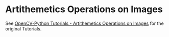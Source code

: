 # Artithemetics Operations on Images

See [OpenCV-Python Tutorials - Artithemetics Operations on Images](https://opencv-python-tutroals.readthedocs.org/en/latest/py_tutorials/py_core/py_image_arithmetics/py_image_arithmetics.html#image-arithmetics) for the original Tutorials.

